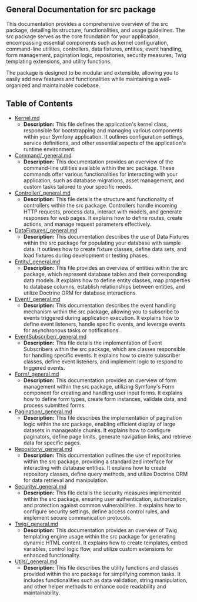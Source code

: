 ## General Documentation for src package

This documentation provides a comprehensive overview of the src package, detailing its structure, functionalities, and usage guidelines. The src package serves as the core foundation for your application, encompassing essential components such as kernel configuration, command-line utilities, controllers, data fixtures, entities, event handling, form management, pagination logic, repositories, security measures, Twig templating extensions, and utility functions.

The package is designed to be modular and extensible, allowing you to easily add new features and functionalities while maintaining a well-organized and maintainable codebase. 


## Table of Contents
- [Kernel.md](Kernel.md)
  - **Description:** This file defines the application's kernel class, responsible for bootstrapping and managing various components within your Symfony application. It outlines configuration settings, service definitions, and other essential aspects of the application's runtime environment. 
- [Command/_general.md](Command/_general.md)
  - **Description:** This documentation provides an overview of the command-line utilities available within the src package. These commands offer various functionalities for interacting with your application, such as database migrations, asset management, and custom tasks tailored to your specific needs. 
- [Controller/_general.md](Controller/_general.md)
  - **Description:** This file details the structure and functionality of controllers within the src package. Controllers handle incoming HTTP requests, process data, interact with models, and generate responses for web pages. It explains how to define routes, create actions, and manage request parameters effectively. 
- [DataFixtures/_general.md](DataFixtures/_general.md)
  - **Description:** This documentation describes the use of Data Fixtures within the src package for populating your database with sample data. It outlines how to create fixture classes, define data sets, and load fixtures during development or testing phases. 
- [Entity/_general.md](Entity/_general.md)
  - **Description:** This file provides an overview of entities within the src package, which represent database tables and their corresponding data models. It explains how to define entity classes, map properties to database columns, establish relationships between entities, and utilize Doctrine ORM for database interactions. 
- [Event/_general.md](Event/_general.md)
  - **Description:** This documentation describes the event handling mechanism within the src package, allowing you to subscribe to events triggered during application execution. It explains how to define event listeners, handle specific events, and leverage events for asynchronous tasks or notifications. 
- [EventSubscriber/_general.md](EventSubscriber/_general.md)
  - **Description:** This file details the implementation of Event Subscribers within the src package, which are classes responsible for handling specific events. It explains how to create subscriber classes, define event listeners, and implement logic to respond to triggered events. 
- [Form/_general.md](Form/_general.md)
  - **Description:** This documentation provides an overview of form management within the src package, utilizing Symfony's Form component for creating and handling user input forms. It explains how to define form types, create form instances, validate data, and process submitted forms. 
- [Pagination/_general.md](Pagination/_general.md)
  - **Description:** This file describes the implementation of pagination logic within the src package, enabling efficient display of large datasets in manageable chunks. It explains how to configure paginators, define page limits, generate navigation links, and retrieve data for specific pages. 
- [Repository/_general.md](Repository/_general.md)
  - **Description:** This documentation outlines the use of repositories within the src package, providing a standardized interface for interacting with database entities. It explains how to create repository classes, define query methods, and utilize Doctrine ORM for data retrieval and manipulation. 
- [Security/_general.md](Security/_general.md)
  - **Description:** This file details the security measures implemented within the src package, ensuring user authentication, authorization, and protection against common vulnerabilities. It explains how to configure security settings, define access control rules, and implement secure communication protocols. 
- [Twig/_general.md](Twig/_general.md)
  - **Description:** This documentation provides an overview of Twig templating engine usage within the src package for generating dynamic HTML content. It explains how to create templates, embed variables, control logic flow, and utilize custom extensions for enhanced functionality. 
- [Utils/_general.md](Utils/_general.md)
  - **Description:** This file describes the utility functions and classes provided within the src package for simplifying common tasks. It includes functionalities such as data validation, string manipulation, and other helper methods to enhance code readability and maintainability.



